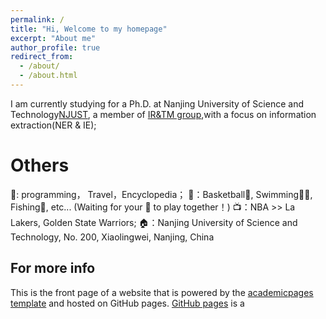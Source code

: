 ```yaml
---
permalink: /
title: "Hi, Welcome to my homepage"
excerpt: "About me"
author_profile: true
redirect_from: 
  - /about/
  - /about.html
---
```

 I am currently studying for a Ph.D. at  Nanjing University of Science and Technology[NJUST](https://www.njust.edu.cn/), a member of [IR&TM group](https://chengzhizhang.github.io),with a focus on information extraction(NER & IE);


Others
======
👋: programming， Travel，Encyclopedia；
💪：Basketball🏀, Swimming🏊‍♂️, Fishing🎣, etc... (Waiting for your 📲 to play together！)
📺：NBA >> La Lakers, Golden State Warriors;
🏠：Nanjing University of Science and Technology, No. 200, Xiaolingwei, Nanjing, China


For more info
------
This is the front page of a website that is powered by the [academicpages template](https://github.com/academicpages/academicpages.github.io) and hosted on GitHub pages. [GitHub pages](https://pages.github.com) is a 

